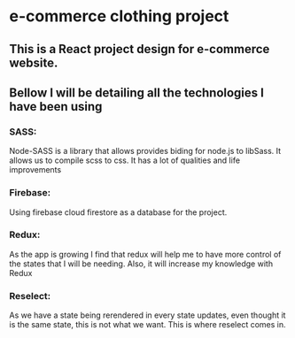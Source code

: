 # e-commerce clothing project

## This is a React project design for e-commerce website. 

## Bellow I will be detailing all the technologies I have been using

### SASS:
Node-SASS is a library that allows provides biding for node.js to libSass. 
It allows us to compile scss to css. It has a lot of qualities and life improvements 

### Firebase:
Using firebase cloud firestore as a database for the project. 

### Redux: 
As the app is growing I find that redux will help me to have more control of the states that I will be needing.
Also, it will increase my knowledge with Redux

### Reselect: 
As we have a state being rerendered in every state updates, even thought it is the same state, this is not what we want. This is where reselect comes in. 
